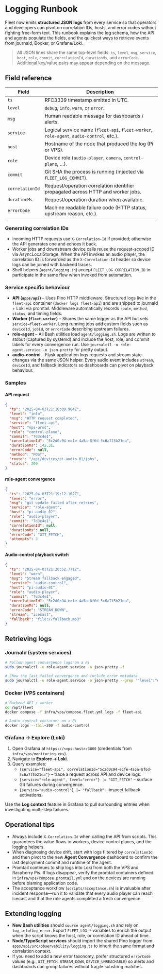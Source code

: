 # Logging Runbook

Fleet now emits **structured JSON logs** from every service so that operators and developers can pivot on correlation IDs, hosts, and error codes without fighting free-form text. This runbook explains the log schema, how the API and agents populate the fields, and the quickest ways to retrieve events from journald, Docker, or Grafana/Loki.

> All JSON lines share the same top-level fields: `ts`, `level`, `msg`, `service`, `host`, `role`, `commit`, `correlationId`, `durationMs`, and `errorCode`. Additional key/value pairs may appear depending on the message.

## Field reference

| Field           | Description                                                                              |
| --------------- | ---------------------------------------------------------------------------------------- |
| `ts`            | RFC3339 timestamp emitted in UTC.                                                        |
| `level`         | `debug`, `info`, `warn`, or `error`.                                                     |
| `msg`           | Human readable message for dashboards / alerts.                                          |
| `service`       | Logical service name (`fleet-api`, `fleet-worker`, `role-agent`, `audio-control`, etc.). |
| `host`          | Hostname of the node that produced the log (Pi or VPS).                                  |
| `role`          | Device role (`audio-player`, `camera`, `control-plane`, …).                              |
| `commit`        | Git SHA the process is running (injected via `FLEET_LOG_COMMIT`).                        |
| `correlationId` | Request/operation correlation identifier propagated across HTTP and worker jobs.         |
| `durationMs`    | Request/operation duration when available.                                               |
| `errorCode`     | Machine readable failure code (HTTP status, upstream reason, etc.).                      |

### Generating correlation IDs

- Incoming HTTP requests use `X-Correlation-Id` if provided; otherwise the API generates one and echoes it back.
- Worker jobs and downstream device calls reuse the request-scoped ID via AsyncLocalStorage. When the API invokes an audio player, the correlation ID is forwarded as the `X-Correlation-Id` header so device logs can be joined with backend traces.
- Shell helpers (`agent/logging.sh`) accept `FLEET_LOG_CORRELATION_ID` to participate in the same flow when invoked from automation.

### Service specific behaviour

- **API (`apps/api`)** – Uses Pino HTTP middleware. Structured logs live in the `fleet-api` container (`docker logs fleet-api`) and are shipped to journald + Loki via promtail. Middleware automatically records `route`, `method`, `status`, and timing fields.
- **Worker (`fleet-worker`)** – Shares the same logger as the API but sets `service=fleet-worker`. Long running jobs add custom fields such as `deviceId`, `jobId`, or `errorCode` describing upstream failures.
- **role-agent** – All Bash utilities load `agent/logging.sh`. Logs are written to stdout (captured by systemd) and include the host, role, and commit labels for every convergence run. Use `journalctl -u role-agent.service -o json-pretty` for pretty output.
- **audio-control** – Flask application logs requests and stream state changes via the same JSON helper. Every audio event includes `stream`, `deviceId`, and fallback indicators so dashboards can pivot on playback behaviour.

### Samples

#### API request

```json
{
  "ts": "2025-04-03T21:18:09.984Z",
  "level": "info",
  "msg": "HTTP request completed",
  "service": "fleet-api",
  "host": "vps-prod",
  "role": "control-plane",
  "commit": "7d3c4e1",
  "correlationId": "5c2d0c94-ecfe-4a5a-8f6d-5c6a7f5b21ea",
  "durationMs": 142.31,
  "errorCode": null,
  "method": "POST",
  "route": "/api/devices/pi-audio-01/jobs",
  "status": 200
}
```

#### role-agent convergence

```json
{
  "ts": "2025-04-03T21:19:12.102Z",
  "level": "error",
  "msg": "git update failed after retries",
  "service": "role-agent",
  "host": "pi-audio-02",
  "role": "audio-player",
  "commit": "7d3c4e1",
  "correlationId": null,
  "durationMs": null,
  "errorCode": "GIT_FETCH",
  "attempts": 3
}
```

#### Audio-control playback switch

```json
{
  "ts": "2025-04-03T21:20:52.771Z",
  "level": "warn",
  "msg": "Stream fallback engaged",
  "service": "audio-control",
  "host": "pi-audio-01",
  "role": "audio-player",
  "commit": "7d3c4e1",
  "correlationId": "5c2d0c94-ecfe-4a5a-8f6d-5c6a7f5b21ea",
  "durationMs": null,
  "errorCode": "STREAM_DOWN",
  "stream": "icecast",
  "fallback": "file://fallback.mp3"
}
```

## Retrieving logs

### Journald (system services)

```bash
# Follow agent convergence logs on a Pi
sudo journalctl -u role-agent.service -o json-pretty -f

# Show the last failed convergence and include error metadata
sudo journalctl -u role-agent.service -o json-pretty --grep '"level":"error"' | tail
```

### Docker (VPS containers)

```bash
# Backend API / worker
cd /opt/fleet
docker compose -f infra/vps/compose.fleet.yml logs -f fleet-api

# Audio control container on a Pi
docker logs --tail=200 -f audio-control
```

### Grafana → Explore (Loki)

1. Open Grafana at `https://<vps-host>:3000` (credentials from `infra/vps/monitoring.env`).
2. Navigate to **Explore → Loki**.
3. Query examples:
   - `{service="fleet-api", correlationId="5c2d0c94-ecfe-4a5a-8f6d-5c6a7f5b21ea"}` – trace a request across API and device logs.
   - `{service="role-agent", level="error"} |= "GIT_FETCH"` – surface Git failures during convergence.
   - `{service="audio-control"} |= "fallback"` – inspect fallback activations.

Use the **Log context** feature in Grafana to pull surrounding entries when investigating multi-step failures.

## Operational tips

- Always include `X-Correlation-Id` when calling the API from scripts. This guarantees the value flows to workers, device control planes, and the logging helpers.
- When diagnosing device drift, start with logs filtered by `correlationId` and then pivot to the new **Agent Convergence** dashboard to confirm the last deployment commit and runtime of the agent.
- Promtail continues to ship logs into Loki from both the VPS and Raspberry Pis. If logs disappear, verify the promtail containers defined in `infra/vps/compose.promtail.yml` and on the devices are running before blaming application code.
- The acceptance workflow (`scripts/acceptance.sh`) is invaluable after incident response—run it to validate that every audio player can reach Icecast and that the role agents completed a fresh convergence.

## Extending logging

- **New Bash utilities** should `source agent/logging.sh` and rely on `log_info`/`log_error`. Export `FLEET_LOG_*` variables to enrich the output when the script knows the host, role, or correlation ID ahead of time.
- **Node/TypeScript services** should import the shared Pino logger from `apps/api/src/observability/logging.ts` to inherit the same format and correlation context.
- If you need to add a new error taxonomy, prefer structured `errorCode` values (e.g., `GIT_FETCH`, `STREAM_DOWN`, `DEVICE_UNREACHABLE`) so alerts and dashboards can group failures without fragile substring matches.
